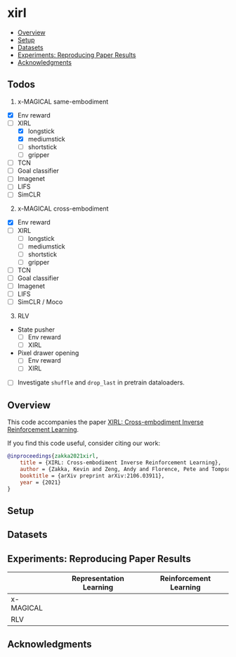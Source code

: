 # xirl

- [Overview](#overview)
- [Setup](#setup)
- [Datasets](#datasets)
- [Experiments: Reproducing Paper Results](#experiments-reproducing-paper-results)
- [Acknowledgments](#acknowledgments)

## Todos

1. x-MAGICAL same-embodiment
  * [x] Env reward
  * [ ] XIRL
    * [x] longstick
    * [x] mediumstick
    * [ ] shortstick
    * [ ] gripper
  * [ ] TCN
  * [ ] Goal classifier
  * [ ] Imagenet
  * [ ] LIFS
  * [ ] SimCLR
2. x-MAGICAL cross-embodiment
  * [x] Env reward
  * [ ] XIRL
    * [ ] longstick
    * [ ] mediumstick
    * [ ] shortstick
    * [ ] gripper
  * [ ] TCN
  * [ ] Goal classifier
  * [ ] Imagenet
  * [ ] LIFS
  * [ ] SimCLR / Moco
3. RLV
  * State pusher
    * [ ] Env reward
    * [ ] XIRL
  * Pixel drawer opening
    * [ ] Env reward
    * [ ] XIRL

* [ ] Investigate `shuffle` and `drop_last` in pretrain dataloaders.

## Overview

This code accompanies the paper [XIRL: Cross-embodiment Inverse Reinforcement Learning](https://x-irl.github.io/).

If you find this code useful, consider citing our work:

```bibtex
@inproceedings{zakka2021xirl,
    title = {XIRL: Cross-embodiment Inverse Reinforcement Learning},
    author = {Zakka, Kevin and Zeng, Andy and Florence, Pete and Tompson, Jonathan and Bohg, Jeannette and Dwibedi, Debidatta},
    booktitle = {arXiv preprint arXiv:2106.03911},
    year = {2021}
}
```

## Setup

## Datasets

## Experiments: Reproducing Paper Results

|           | Representation Learning | Reinforcement Learning |
| --------- | ----------------------- | ---------------------- |
| x-MAGICAL |                         |                        |
| RLV       |                         |                        |

## Acknowledgments
